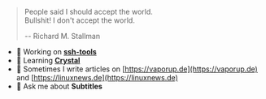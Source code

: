 >People said I should accept the world.  
>Bullshit! I don't accept the world.  
> 
>-- Richard M. Stallman

- 🔭 Working on **[ssh-tools](https://github.com/vaporup/ssh-tools)**
- 🌱 Learning **[Crystal](https://crystal-lang.org)**
- 📝 Sometimes I write articles on [https://vaporup.de](https://vaporup.de) and [https://linuxnews.de](https://linuxnews.de)
- 💬 Ask me about **Subtitles**
